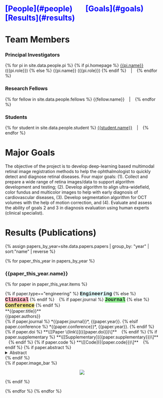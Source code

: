 <!-- ---
title: Multimodal Retina Image Alignment and Applications
--- -->

<!-- <table>
   <tr>
     <td><a href=".#people">People</a></td>
     <td><a href=".#goals">Goals</a></td>
     <td><a href=".#results">Results</a></td>
   </tr>
 </table>
 <hr> -->

<span style="color:blue;font-weight:700;font-size:25px">
  [People](#people) &ensp; &ensp; [Goals](#goals) &ensp; &ensp; [Results](#results)
</span>

# Team Members <a name="people"></a>
### Principal Investigators
{% for pi in site.data.people.pi %} {% if pi.homepage %} [{{pi.name}}]({{pi.homepage}}) ({{pi.role}}) {% else %} {{pi.name}} ({{pi.role}}) {% endif %} &ensp; | &ensp; {% endfor %}

### Research Fellows
<!-- {% assign fellows_list = site.data.people.fellows | map: "name" %}
{% assign fellows_str = fellows_list | join: "&ensp; | &ensp; " %}
{{fellows_str}} -->
{% for fellow in site.data.people.fellows %} {{fellow.name}} &ensp; | &ensp; {% endfor %}

### Students
{% for student in site.data.people.student %} [{{student.name}}]({{student.homepage}}) &ensp; | &ensp; {% endfor %}

# Major Goals <a name="goals"></a>
The objective of the project is to develop deep-learning based multimodal retinal image registration methods to help the ophthalmologist to quickly detect and diagnose retinal diseases.  Four major goals: (1). Collect and prepare a wide range of retina images/data to support algorithm development and testing; (2). Develop algorithm to align ultra-widefield, color fundus and multicolor images to help with early diagnosis of cardiovascular diseases, (3).  Develop segmentation algorithm for OCT volumes with the help of motion correction, and (4).  Evaluate and assess the ability of goals 2 and 3 in diagnosis evaluation using human experts (clinical specialist). <br>

# Results (Publications) <a name="results"></a>
{% assign papers_by_year=site.data.papers.papers | group_by: "year" | sort:"name" | reverse %}
<!-- {% assign papers=site.data.papers.papers | sort:"year", "last" | group_by: "year" %} -->
{% for paper_this_year in papers_by_year %}
### {{paper_this_year.name}}
{% for paper in paper_this_year.items %}
<div>
{% if paper.type=="engineering" %} <span style="background-color:LightCyan;font-size:12pt;font-family:'Courier'"> <strong>Engineering</strong></span> {% else %} <span style="background-color:LightPink;font-size:12pt;font-family:'Courier'"> <strong>Clinical</strong></span> {% endif %} &ensp;
{% if paper.journal %} <span style="background-color:LightGreen;font-size:12pt;font-family:'Courier'"> <strong>Journal</strong></span> {% else %} <span style="background-color:Khaki;font-size:12pt;font-family:'Courier'"> <strong>Conference</strong></span> {% endif %}
</div>
**{{paper.title}}** <br>
{{paper.authors}} <br>
{% if paper.journal %} *{{paper.journal}}*, {{paper.year}}. {% elsif paper.conference %} *{{paper.conference}}*, {{paper.year}}. {% endif %} <br>
{% if paper.doi %} **\[[Paper \(link\)]({{paper.doi}})\]** &ensp; {% endif %}
{% if paper.supplementary %} **\[[Supplementary]({{paper.supplementary}})\]** &ensp; {% endif %}
{% if paper.code %} **\[[Code]({{paper.code}})\]** &ensp; {% endif %}
{% if paper.abstract %}
<details>
  <summary>Abstract</summary>
  {{paper.abstract}}
</details>
{% endif %}
<br>
{% if paper.image_bar %}
<p align="center">
  <img src="{{site.baseurl}}{{paper.image_bar}}" >
</p>    
{% endif %}

{% endfor %}
{% endfor %}

<!--
<mark> <span style="color:blue"> {{paper.type}} </span> </mark>
{% if paper.type=="engineering" %} <div><span style="background-color: #F00FFFF;"> Engineering </span></div> {% else %} <div><span style="background-color: #F00FF00;"> Clinical </span></div> {% endif %} &ensp;
**{{paper.title}}** <br>
{% if paper.type=="engineering" %} <div><span style="background-color:LightCyan;font-size:12pt;font-family:'Courier'"> Engineering</span>  &ensp; <strong>{{paper.title}}</strong> </div> {% else %} <div><span style="background-color:MistyRose;font-size:10pt;font-family:'Courier'"> Clinical</span>  &ensp; <strong>{{paper.title}}</strong> </div> {% endif %}
<strong>{{paper.title}}</strong>
-->